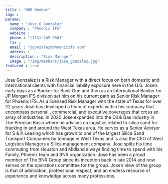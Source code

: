 ```yaml
---
title : "BNR Member"
tags : 
params:
  name : "Jose G Gonzalez"
  company : "Phoenix IFS"
  website : 
  phone : "(713)-245-9561"
  fax : 
  email : "jgonzalez@phoenixifs.com"
  address : 
  description : "Risk Manager"
  image : "/img/members/jose_gonzalez.jpg"
featured : true
---                                                                                    
```

Jose Gonzalez is a Risk Manager with a direct focus on both domestic and International clients with financial liability exposure here in the U.S.
Jose’s early days as a Banker for Bank One and then as an  International Banker for JP Morgan IFS division set him on his current path as Senior Risk Manager for Phoenix IFS. As a licensed Risk Manager with the state of Texas for over 22 years Jose has developed a team of experts within his company that encompass personal , commercial, and executive coverages that cross an array of industries. In 2020 Jose expanded into the Oil & Gas industry in The Permian Basin where he advises on logistics related to silica sand for fracking in and around the West Texas area. He serves as a Senior Advisor for S & K Leasing which has grown to one of the largest Silica Sand Transport Companies by tonnage in West Texas and is also the CEO of West Logistics Managers a Silica management company. Jose splits his time commuting from  Houston and Midland always finding time to spend with his Family, Phoenix team and BNR organization.
Jose has been a proud member of The BNR Group since its inception back in late 2014 and now serves on the operations committee for the group. Jose’s view of the group is that of admiration, professional respect, and an endless resource of experience and knowledge across many professions.
